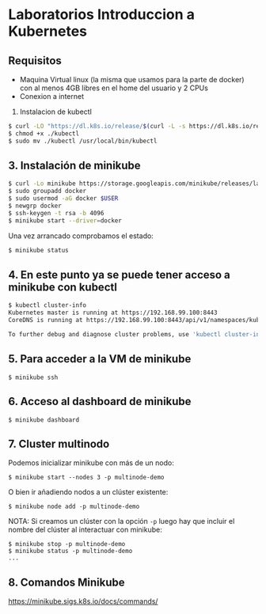 # Laboratorios Introduccion a Kubernetes

## Requisitos

- Maquina Virtual linux (la misma que usamos para la parte de docker) con al menos 4GB libres en el home del usuario y 2 CPUs
- Conexion a internet

1. Instalacion de kubectl
```bash
$ curl -LO "https://dl.k8s.io/release/$(curl -L -s https://dl.k8s.io/release/stable.txt)/bin/linux/amd64/kubectl"
$ chmod +x ./kubectl
$ sudo mv ./kubectl /usr/local/bin/kubectl
```

## 3. Instalación de minikube
```bash
$ curl -Lo minikube https://storage.googleapis.com/minikube/releases/latest/minikube-linux-amd64 && chmod +x minikube && sudo cp minikube /usr/local/bin/ && rm minikube
$ sudo groupadd docker
$ sudo usermod -aG docker $USER
$ newgrp docker
$ ssh-keygen -t rsa -b 4096
$ minikube start --driver=docker
```
Una vez arrancado comprobamos el estado:
```bash
$ minikube status
```
## 4. En este punto ya se puede tener acceso a minikube con kubectl
```bash
$ kubectl cluster-info
Kubernetes master is running at https://192.168.99.100:8443
CoreDNS is running at https://192.168.99.100:8443/api/v1/namespaces/kube-system/services/kube-dns:dns/proxy

To further debug and diagnose cluster problems, use 'kubectl cluster-info dump'.
```

## 5. Para acceder a la VM de minikube
    
    $ minikube ssh


## 6. Acceso al dashboard de minikube
    
    $ minikube dashboard

## 7. Cluster multinodo

Podemos inicializar minikube con más de un nodo:

    $ minikube start --nodes 3 -p multinode-demo

O bien ir añadiendo nodos a un clúster existente:

    $ minikube node add -p multinode-demo

NOTA: Si creamos un clúster con la opción `-p` luego hay que incluir el nombre del clúster al interactuar con minikube:

    $ minikube stop -p multinode-demo
    $ minikube status -p multinode-demo
    ...

## 8. Comandos Minikube

https://minikube.sigs.k8s.io/docs/commands/
